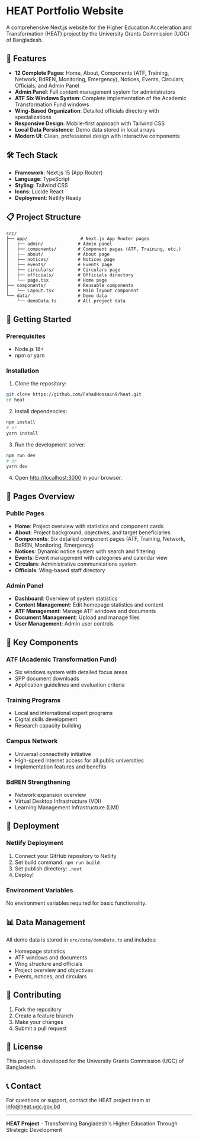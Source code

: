 # HEAT Portfolio Website

A comprehensive Next.js website for the Higher Education Acceleration and Transformation (HEAT) project by the University Grants Commission (UGC) of Bangladesh.

## 🚀 Features

- **12 Complete Pages**: Home, About, Components (ATF, Training, Network, BdREN, Monitoring, Emergency), Notices, Events, Circulars, Officials, and Admin Panel
- **Admin Panel**: Full content management system for administrators
- **ATF Six Windows System**: Complete implementation of the Academic Transformation Fund windows
- **Wing-Based Organization**: Detailed officials directory with specializations
- **Responsive Design**: Mobile-first approach with Tailwind CSS
- **Local Data Persistence**: Demo data stored in local arrays
- **Modern UI**: Clean, professional design with interactive components

## 🛠️ Tech Stack

- **Framework**: Next.js 15 (App Router)
- **Language**: TypeScript
- **Styling**: Tailwind CSS
- **Icons**: Lucide React
- **Deployment**: Netlify Ready

## 📋 Project Structure

```
src/
├── app/                    # Next.js App Router pages
│   ├── admin/             # Admin panel
│   ├── components/        # Component pages (ATF, Training, etc.)
│   ├── about/             # About page
│   ├── notices/           # Notices page
│   ├── events/            # Events page
│   ├── circulars/         # Circulars page
│   ├── officials/         # Officials directory
│   └── page.tsx           # Home page
├── components/            # Reusable components
│   └── Layout.tsx         # Main layout component
└── data/                  # Demo data
    └── demoData.ts        # All project data
```

## 🚀 Getting Started

### Prerequisites

- Node.js 18+
- npm or yarn

### Installation

1. Clone the repository:

```bash
git clone https://github.com/FahadHossain9/heat.git
cd heat
```

2. Install dependencies:

```bash
npm install
# or
yarn install
```

3. Run the development server:

```bash
npm run dev
# or
yarn dev
```

4. Open [http://localhost:3000](http://localhost:3000) in your browser.

## 📱 Pages Overview

### Public Pages

- **Home**: Project overview with statistics and component cards
- **About**: Project background, objectives, and target beneficiaries
- **Components**: Six detailed component pages (ATF, Training, Network, BdREN, Monitoring, Emergency)
- **Notices**: Dynamic notice system with search and filtering
- **Events**: Event management with categories and calendar view
- **Circulars**: Administrative communications system
- **Officials**: Wing-based staff directory

### Admin Panel

- **Dashboard**: Overview of system statistics
- **Content Management**: Edit homepage statistics and content
- **ATF Management**: Manage ATF windows and documents
- **Document Management**: Upload and manage files
- **User Management**: Admin user controls

## 🎯 Key Components

### ATF (Academic Transformation Fund)

- Six windows system with detailed focus areas
- SPP document downloads
- Application guidelines and evaluation criteria

### Training Programs

- Local and international expert programs
- Digital skills development
- Research capacity building

### Campus Network

- Universal connectivity initiative
- High-speed internet access for all public universities
- Implementation features and benefits

### BdREN Strengthening

- Network expansion overview
- Virtual Desktop Infrastructure (VDI)
- Learning Management Infrastructure (LMI)

## 🚀 Deployment

### Netlify Deployment

1. Connect your GitHub repository to Netlify
2. Set build command: `npm run build`
3. Set publish directory: `.next`
4. Deploy!

### Environment Variables

No environment variables required for basic functionality.

## 📊 Data Management

All demo data is stored in `src/data/demoData.ts` and includes:

- Homepage statistics
- ATF windows and documents
- Wing structure and officials
- Project overview and objectives
- Events, notices, and circulars

## 🤝 Contributing

1. Fork the repository
2. Create a feature branch
3. Make your changes
4. Submit a pull request

## 📄 License

This project is developed for the University Grants Commission (UGC) of Bangladesh.

## 📞 Contact

For questions or support, contact the HEAT project team at info@heat.ugc.gov.bd

---

**HEAT Project** - Transforming Bangladesh's Higher Education Through Strategic Development

